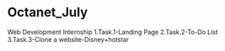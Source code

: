 # Octanet_July

Web Development Internship 
1.Task.1-Landing Page
2.Task.2-To-Do List
3.Task.3-Clone a website-Disney+hotstar
